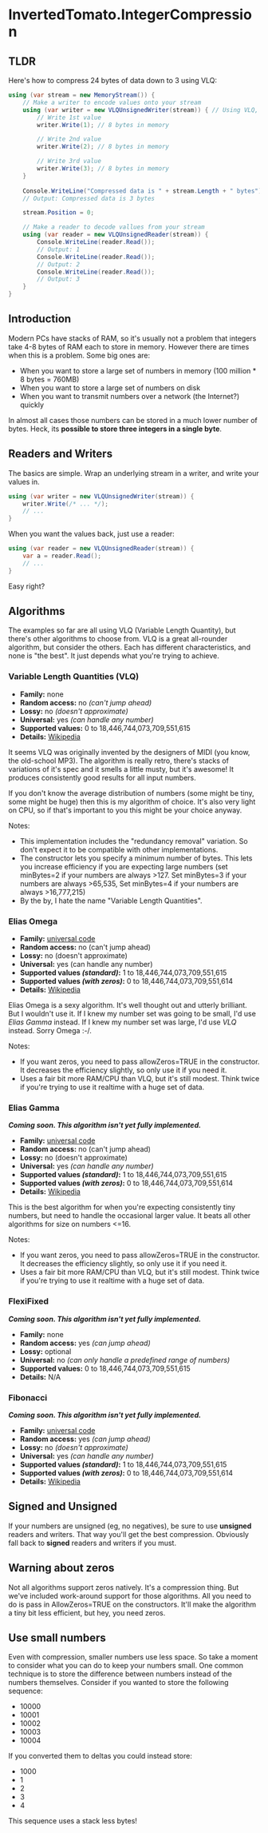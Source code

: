 # InvertedTomato.IntegerCompression

## TLDR
Here's how to compress 24 bytes of data down to 3 using VLQ:
```C#
using (var stream = new MemoryStream()) {
    // Make a writer to encode values onto your stream
    using (var writer = new VLQUnsignedWriter(stream)) { // Using VLQ, but there's other algorithms that might work better for your value set
        // Write 1st value
        writer.Write(1); // 8 bytes in memory

        // Write 2nd value
        writer.Write(2); // 8 bytes in memory

        // Write 3rd value
        writer.Write(3); // 8 bytes in memory
    }
                
    Console.WriteLine("Compressed data is " + stream.Length + " bytes");
    // Output: Compressed data is 3 bytes

    stream.Position = 0;

    // Make a reader to decode vallues from your stream
    using (var reader = new VLQUnsignedReader(stream)) {
        Console.WriteLine(reader.Read());
        // Output: 1
        Console.WriteLine(reader.Read());
        // Output: 2
        Console.WriteLine(reader.Read());
        // Output: 3
    }
}
```

## Introduction
Modern PCs have stacks of RAM, so it's usually not a problem that integers take 4-8 bytes 
of RAM each to store in memory. However there are times when this is a problem. Some big ones are:
 - When you want to store a large set of numbers in memory (100 million * 8 bytes = 760MB)
 - When you want to store a large set of numbers on disk
 - When you want to transmit numbers over a network (the Internet?) quickly

In almost all cases those numbers can be stored in a much lower number of bytes. Heck, its
**possible to store three integers in a single byte**.

## Readers and Writers
The basics are simple. Wrap an underlying stream in a writer, and write your values in.

```C#
using (var writer = new VLQUnsignedWriter(stream)) {
    writer.Write(/* ... */);
    // ...
}
```

When you want the values back, just use a reader:

```C#
using (var reader = new VLQUnsignedReader(stream)) {
    var a = reader.Read();
    // ...
}
```

Easy right?

## Algorithms
The examples so far are all using VLQ (Variable Length Quantity), but there's other
algorithms to choose from. VLQ is a great all-rounder algorithm, but consider the others.
Each has different characteristics, and none is "the best". It just depends what you're
trying to achieve.

### Variable Length Quantities (VLQ)
 - **Family:** none
 - **Random access:** no *(can't jump ahead)*
 - **Lossy:** no *(doesn't approximate)*
 - **Universal:** yes *(can handle any number)*
 - **Supported values:**  0 to 18,446,744,073,709,551,615
 - **Details:** [Wikipedia](https://en.wikipedia.org/wiki/Variable-length_quantity)

It seems VLQ was originally invented by the designers of MIDI (you know, the old-school
MP3). The algorithm is really retro, there's stacks of variations of it's spec and
it smells a little musty, but it's awesome! It produces consistently good results
for all input numbers.

If you don't know the average distribution of numbers (some might be tiny, some might
be huge) then this is my algorithm of choice. It's also very light on CPU, so if that's
important to you this might be your choice anyway.

Notes:
 - This implementation includes the "redundancy removal" variation. So don't expect
it to be compatible with other implementations.
 - The constructor lets you specify a minimum number of bytes. This lets you increase efficiency if you are expecting large numbers (set minBytes=2 if your numbers are always >127. Set minBytes=3 if your numbers are always >65,535, Set minBytes=4 if your numbers are always >16,777,215)
 - By the by, I hate the name "Variable Length Quantities".

### Elias Omega
 - **Family:** [universal code](https://en.wikipedia.org/wiki/Universal_code_(data_compression))
 - **Random access:** no (can't jump ahead)
 - **Lossy:** no (doesn't approximate)
 - **Universal:** yes (can handle any number)
 - **Supported values *(standard)*:**  1 to 18,446,744,073,709,551,615
 - **Supported values *(with zeros)*:** 0 to 18,446,744,073,709,551,614
 - **Details:** [Wikipedia](https://en.wikipedia.org/wiki/Elias_omega_coding)

Elias Omega is a sexy algorithm. It's well thought out and utterly brilliant. But I
wouldn't use it. If I knew my number set was going to be small, I'd use *Elias Gamma*
instead. If I knew my number set was large, I'd use *VLQ* instead. Sorry Omega :-/.

Notes:
 - If you want zeros, you need to pass allowZeros=TRUE in the constructor. It decreases the efficiency slightly, so only use it if you need it.
 - Uses a fair bit more RAM/CPU than VLQ, but it's still modest. Think twice if you're trying to use it realtime with a huge set of data.

### Elias Gamma

***Coming soon. This algorithm isn't yet fully implemented.***

 - **Family:** [universal code](https://en.wikipedia.org/wiki/Universal_code_(data_compression))
 - **Random access:** no (can't jump ahead)
 - **Lossy:** no (doesn't approximate)
 - **Universal:** yes *(can handle any number)*
 - **Supported values *(standard)*:**  1 to 18,446,744,073,709,551,615
 - **Supported values *(with zeros)*:** 0 to 18,446,744,073,709,551,614
 - **Details:** [Wikipedia](https://en.wikipedia.org/wiki/Elias_gamma_coding)

This is the best algorithm for when you're expecting consistently tiny numbers, but 
need to handle the occasional larger value. It beats all other algorithms for size
on numbers <=16.

Notes:
 - If you want zeros, you need to pass allowZeros=TRUE in the constructor. It decreases the efficiency slightly, so only use it if you need it.
 - Uses a fair bit more RAM/CPU than VLQ, but it's still modest. Think twice if you're trying to use it realtime with a huge set of data.

### FlexiFixed

***Coming soon. This algorithm isn't yet fully implemented.***

 - **Family:** none
 - **Random access:** yes *(can jump ahead)*
 - **Lossy:** optional
 - **Universal:** no *(can only handle a predefined range of numbers)*
 - **Supported values:**  0 to 18,446,744,073,709,551,615
 - **Details:** N/A



### Fibonacci

***Coming soon. This algorithm isn't yet fully implemented.***

 - **Family:** [universal code](https://en.wikipedia.org/wiki/Universal_code_(data_compression))
 - **Random access:** yes *(can jump ahead)*
 - **Lossy:** no *(doesn't approximate)*
 - **Universal:** yes *(can handle any number)*
 - **Supported values *(standard)*:**  1 to 18,446,744,073,709,551,615
 - **Supported values *(with zeros)*:** 0 to 18,446,744,073,709,551,614
 - **Details:** [Wikipedia](https://en.wikipedia.org/wiki/Fibonacci_coding)


  
## Signed and Unsigned
If your numbers are unsigned (eg, no negatives), be sure to use **unsigned** readers and 
writers. That way you'll get the best compression. Obviously fall back to **signed**
readers and writers if you must.

## Warning about zeros
Not all algorithms support zeros natively. It's a compression thing. But we've included
work-around support for those algorithms. All you need to do is pass in AllowZeros=TRUE
on the constructors. It'll make the algorithm a tiny bit less efficient, but hey, you
need zeros.

## Use small numbers
Even with compression, smaller numbers use less space. So take a moment to consider what
you can do to keep your numbers small. One common technique is to store the difference
between numbers instead of the numbers themselves. Consider if you wanted to store the
following sequence:
 - 10000
 - 10001
 - 10002
 - 10003
 - 10004

If you converted them to deltas you could instead store:
 - 1000
 - 1
 - 2
 - 3
 - 4

This sequence uses a stack less bytes!